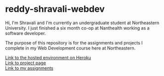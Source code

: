 # reddy-shravali-webdev

Hi, I'm Shravali and I'm currently an undergraduate student at Northeastern University. I just finished a six month co-op at Nanthealth working as a software developer.

The purpose of this repository is for the assignments and projects I complete in my Web Development course here at Northeastern. 

<a href="https://reddy-shravali-webdev.herokuapp.com/">Link to the hosted environment on Heroku </a>
<br>
<a href="https://reddy-shravali-webdev.herokuapp.com/project/index.html">Link to project page</a>
<br>
<a href="https://reddy-shravali-webdev.herokuapp.com/assignment/index.html">Link to my assignments</a>
